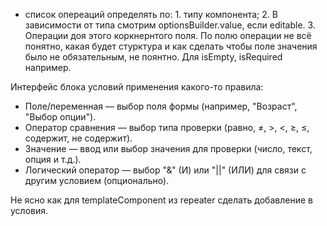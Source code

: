 - список опереаций определять по: 1. типу компонента; 2. В зависимости от типа смотрим optionsBuilder.value, если editable. 3. Операции доя этого коркнернтого поля.
По полю операции не всё понятно, какая будет стурктура и как сделать чтобы поле значения было не обязательным, не поянтно. Для isEmpty, isRequired например.


Интерфейс блока условий применения какого-то правила:
- Поле/переменная — выбор поля формы (например, "Возраст", "Выбор опции").
- Оператор сравнения — выбор типа проверки (равно, ≠, >, <, ≥, ≤, содержит, не содержит).
- Значение — ввод или выбор значения для проверки (число, текст, опция и т.д.).
- Логический оператор — выбор "&" (И) или "||" (ИЛИ) для связи с другим условием (опционально).

Не ясно как для templateComponent из repeater сделать добавление в условия.

